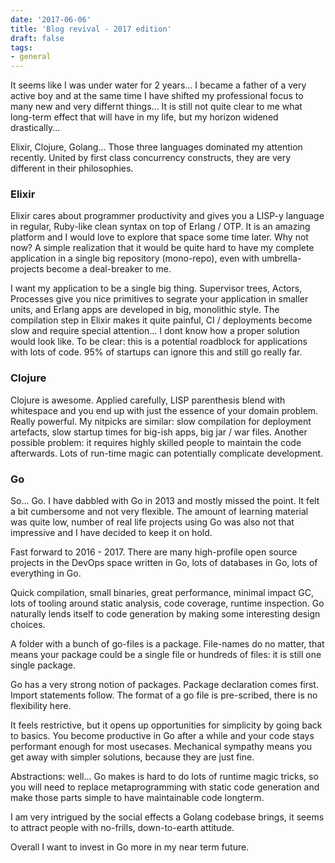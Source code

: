 ```yaml
---
date: '2017-06-06'
title: 'Blog revival - 2017 edition'
draft: false
tags:
- general
---
```


It seems like I was under water for 2 years... I became a father of a very active boy and at the same time I have shifted my professional focus to many new and very differnt things... It is still not quite clear to me what long-term effect that will have in my life, but my horizon widened drastically...

Elixir, Clojure, Golang... Those three languages dominated my attention recently. United by first class concurrency constructs, they are very different in their philosophies.

### Elixir

Elixir cares about programmer productivity and gives you a LISP-y language in regular, Ruby-like clean syntax on top of Erlang / OTP. It is an amazing platform and I would love to explore that space some time later. Why not now? A simple realization that it would be quite hard to have my complete application in a single big repository (mono-repo), even with umbrella-projects become a deal-breaker to me.

I want my application to be a single big thing. Supervisor trees, Actors, Processes give you nice primitives to segrate your application in smaller units, and Erlang apps are developed in big, monolithic style. The compilation step in Elixir makes it quite painful, CI / deployments become slow and require special attention... I dont know how a proper solution would look like. To be clear: this is a potential roadblock for applications with lots of code. 95% of startups can ignore this and still go really far.

### Clojure

Clojure is awesome. Applied carefully, LISP parenthesis blend with whitespace and you end up with just the essence of your domain problem. Really powerful. My nitpicks are similar: slow compilation for deployment artefacts, slow startup times for big-ish apps, big jar / war files. Another possible problem: it requires highly skilled people to maintain the code afterwards. Lots of run-time magic can potentially complicate development.


### Go

So... Go. I have dabbled with Go in 2013 and mostly missed the point. It felt a bit cumbersome and not very flexible. The amount of learning material was quite low, number of real life projects using Go was also not that impressive and I have decided to keep it on hold.

Fast forward to 2016 - 2017. There are many high-profile open source projects in the DevOps space written in Go, lots of databases in Go, lots of everything in Go.

Quick compilation, small binaries, great performance, minimal impact GC, lots of tooling around static analysis, code coverage, runtime inspection. Go naturally lends itself to code generation by making some interesting design choices.

A folder with a bunch of go-files is a package. File-names do no matter, that means your package could be a single file or hundreds of files: it is still one single package.

Go has a very strong notion of packages. Package declaration comes first. Import statements follow. The format of a go file is pre-scribed, there is no flexibility here.

It feels restrictive, but it opens up opportunities for simplicity by going back to basics.
You become productive in Go after a while and your code stays performant enough for most usecases. Mechanical sympathy means you get away with simpler solutions, because they are just fine.

Abstractions: well... Go makes is hard to do lots of runtime magic tricks, so you will need to replace metaprogramming with static code generation and make those parts simple to have maintainable code longterm.


I am very intrigued by the social effects a Golang codebase brings, it seems to attract people with no-frills, down-to-earth attitude.

Overall I want to invest in Go more in my near term future.

